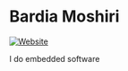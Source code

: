 # Bardia Moshiri

[![Website](https://img.shields.io/badge/Portfolio-000000?style=flat&logo=About.me)](https://bardia.tech)

I do embedded software
